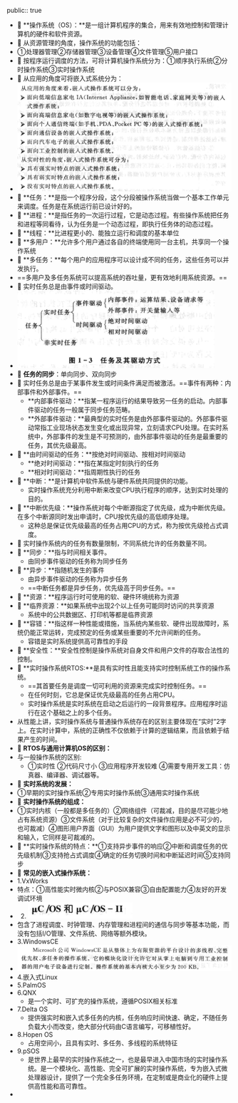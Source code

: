 public:: true

- 🔵 **操作系统（OS）：**是一组计算机程序的集合，用来有效地控制和管理计算机的硬件和软件资源。
- 🔵 从资源管理的角度，操作系统的功能包括：
- ①处理器管理②存储器管理③设备管理④文件管理⑤用户接口
- 🔵 按程序运行调度的方法，可将计算机操作系统分为：①顺序执行系统②分时操作系统③实时操作系统
- 🔵 从应用的角度可将嵌入式系统分为：
- ![image.png](../assets/image_1697535766573_0.png)
- 🔵 **任务：**是指一个程序分段，这个分段被操作系统当做一个基本工作单元来调度。任务是在系统运行前已设计好的。
- 🔵 **进程：**是指任务的一次运行过程，它是动态过程。有些操作系统把任务和进程等同看待，认为任务是一个动态过程，即执行任务体的动态过程。
- 🔵 **线程：**比进程更小的、能独立运行和调度的基本单位
- 🔵 **多用户：**允许多个用户通过各自的终端使用同一台主机，共享同一个操作系统
- 🔵 **多任务：**每个用户的应用程序可以设计成不同的任务，这些任务可以并发执行。
- ==多用户及多任务系统可以提高系统的吞吐量，更有效地利用系统资源。==
- 🔵 实时任务总是由事件或时间驱动。
- ![image.png](../assets/image_1697590459372_0.png)
- 🔵 **任务的同步**：单向同步、双向同步
- 🔵 实时任务总是由于某事件发生或时间条件满足而被激活。==事件有两种：内部事件和外部事件。==
	- **内部事件驱动：**指某一程序运行的结果导致另一任务的启动。内部事件驱动的任务一般属于同步任务范畴。
	- **外部事件驱动：**最典型的实时任务是由外部事件驱动的。外部事件驱动常指工业现场状态发生变化或出现异常，立刻请求CPU处理。在实时系统中，外部事件的发生是不可预测的，由外部事件驱动的任务是最重要的任务，其优先级最高。
- 🔵 **由时间驱动的任务：**按绝对时间驱动、按相对时间驱动
	- **绝对时间驱动：**指在某指定时刻执行的任务
	- **相对时间驱动：**指周期性执行的任务
- 🔵 **中断：**是计算机中软件系统与硬件系统共同提供的功能。
	- 实时操作系统充分利用中断来改变CPU执行程序的顺序，达到实时处理的目的。
- 🔵 **中断优先级：**操作系统对每个中断源指定了优先级，成为中断优先级。在多个中断源同时发出申请时，CPU按优先级的高低顺序处理。
	- 这种总是保证优先级最高的任务占用CPU的方式，称为按优先级抢占式调度。
- 🔵 实时操作系统内的任务有数量限制，不同系统允许的任务数量不同。
- 🔵 **同步：**指与时间相关事件。
	- 由同步事件驱动的任务称为同步任务
- 🔵 **异步：**指随机发生的事件
	- 由异步事件驱动的任务称为异步任务
	- ==中断任务都是异步任务，优先级高于同步任务。==
- 🔵 **资源：**程序运行时可使用的软、硬件环境统称为资源
- 🔵 **临界资源：**如果系统中出现2个以上任务可能同时访问的共享资源
	- 系统中的公共数据区、打印机等都是临界资源
- 🔵 **容错：**指这样一种性能或措施，当系统内某些软、硬件出现故障时，系统仍能正常运转，完成预定的任务或某些重要的不允许间断的任务。
	- 容错是实时系统提供高可靠性的手段
- 🔵 **安全性：**安全性控制是操作系统对自身文件和用户文件的存取合法性的控制。
- 🔵 **实时操作系统RTOS:**是具有实时性且能支持实时控制系统工作的操作系统。
	- ==其首要任务是调度一切可利用的资源来完成实时控制任务。==
	- 在任何时刻，它总是保证优先级最高的任务占用CPU。
	- 实时操作系统是实时系统在启动之后运行的一段背景程序。应用程序时运行在这个基础之上的多个任务。
- 从性能上讲，实时操作系统与普通操作系统存在的区别主要体现在“实时”2字上。在实时计算中，系统的正确性不仅依赖于计算的逻辑结果，而且依赖于结果产生的时间。
- 🔵 **RTOS与通用计算机OS的区别：**
- 与一般操作系统的区别:
	- ①实时性  ②代码尺寸小 ③应用程序开发较难  ④需要专用开发工具：仿真器、编译器、调试器等。
- 🔵 **实时系统的发展：**
- ①早期的实时操作系统②专用实时操作系统③通用实时操作系统
- 🔵 **实时操作系统的组成：**
- ①实时内核（一般都是多任务的）②网络组件（可裁减，目的是尽可能少地占有系统资源）③文件系统（对于比较复杂的文件操作应用是必不可少的，也可裁减）④图形用户界面（GUI）为用户提供文字和图形以及中英文的显示和输入，它同样是可裁减的。
- 🔵 **实时操作系统的特点：**①支持异步事件的响应②中断和调度任务的优先级机制③支持抢占式调度④确定的任务切换时间和中断延迟时间⑤支持同步
- 🔵 **常见的嵌入式操作系统：**
- 1.VxWorks
- 特点：①高性能实时微内核②与POSIX兼容③自由配置能力④友好的开发调试环境
- 2. ![image.png](../assets/image_1697607942202_0.png)
- 包含了进程调度、时钟管理、内存管理和进程间的通信与同步等基本功能，而没有包括I/O管理、文件系统、网络等额外模块。
- 3.WindowsCE
- ![image.png](../assets/image_1697608115034_0.png)
- 4.嵌入式Linux
- 5.PalmOS
- 6.QNX
	- 是一个实时、可扩充的操作系统，遵循POSIX相关标准
- 7.Delta OS
	- 提供强实时和嵌入式多任务的内核，任务响应时间快速、确定，不随任务负载大小而改变，绝大部分代码由C语言编写，可移植性好。
- 8.Hopen OS
	- 占用空间小，且具有实时、多任务、多线程的系统特征
- 9.pSOS
	- 是世界上最早的实时操作系统之一，也是最早进入中国市场的实时操作系统。是一个模块化、高性能、完全可扩展的实时操作系统，专为嵌入式微处理器设计，提供了一个完全多任务环境，在定制或是商业化的硬件上提供高性能和高可靠性。
-